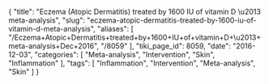 {
    "title": "Eczema (Atopic Dermatitis) treated by 1600 IU of vitamin D \u2013 meta-analysis",
    "slug": "eczema-atopic-dermatitis-treated-by-1600-iu-of-vitamin-d-meta-analysis",
    "aliases": [
        "/Eczema+Atopic+Dermatitis+treated+by+1600+IU+of+vitamin+D+\u2013+meta-analysis+Dec+2016",
        "/8059"
    ],
    "tiki_page_id": 8059,
    "date": "2016-12-03",
    "categories": [
        "Meta-analysis",
        "Intervention",
        "Skin",
        "Inflammation"
    ],
    "tags": [
        "Inflammation",
        "Intervention",
        "Meta-analysis",
        "Skin"
    ]
}